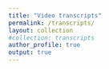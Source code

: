 ```yaml
---
title: "Video transcripts"
permalink: /transcripts/
layout: collection
#collection: transcripts
author_profile: true
output: true
---
```

